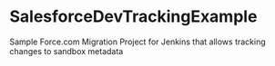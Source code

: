 # SalesforceDevTrackingExample
Sample Force.com Migration Project for Jenkins that allows tracking changes to sandbox metadata
